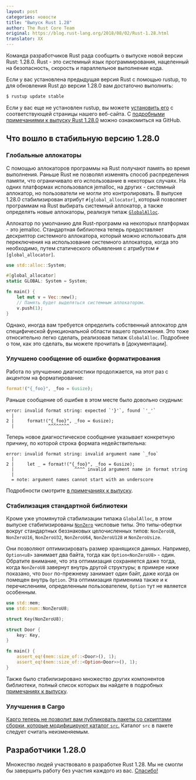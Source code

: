 ```yaml
---
layout: post
categories: новости
title: "Выпуск Rust 1.28"
author: The Rust Core Team
original: https://blog.rust-lang.org/2018/08/02/Rust-1.28.html
translator: XX
---
```


Команда разработчиков Rust рада сообщить о выпуске новой версии Rust: 1.28.0.
Rust - это системный язык программирования, нацеленный на безопасность, скорость
и параллельное выполнение кода.

Если у вас установлена предыдущая версия Rust с помощью rustup, то для обновления
Rust до версии 1.28.0 вам достаточно выполнить:

```bash
$ rustup update stable
```

Если у вас еще не установлен rustup, вы можете [установить его][install] с соответствующей
страницы нашего веб-сайта. С [подробными примечаниями к выпуску Rust 1.28.0][notes]
можно ознакомиться на GitHub.

[install]: https://www.rust-lang.org/install.html
[notes]: https://github.com/rust-lang/rust/blob/master/RELEASES.md#version-1280-2018-08-02

## Что вошло в стабильную версию 1.28.0

### Глобальные аллокаторы

С помощью аллокаторов программы на Rust получают память во время выполнения.
Раньше Rust не позволял изменять способ распределения памяти, что ограничивало
его использование в некоторых случаях. На одних платформах использовался
jemalloc, на других - системный аллокатор, но пользователи не могли это
контролировать. В выпуске 1.28.0 стабилизирован атрибут `#[global_allocator]`,
который позволяет программам на Rust выбирать системный аллокатор, а также
определять новые аллокаторы, реализуя типаж [`GlobalAlloc`].

Аллокатор по умолчанию для Rust-программ на некоторых платформах - это jemalloc.
Стандартная библиотека теперь предоставляет дескриптор системного аллокатора,
который можно использовать для переключения на использование системного аллокатора,
когда это необходимо, путем статического объявления с атрибутом `#[global_allocator]`.

```rust
use std::alloc::System;

#[global_allocator]
static GLOBAL: System = System;

fn main() {
    let mut v = Vec::new();
    // Память будет выделяться системным аллокатором.
    v.push(1);
}
```

<!--cut-->

Однако, иногда вам требуется определить собственный аллокатор для специфической
функциональной области вашего приложения. Это тоже относительно легко сделать,
реализовав типаж `GlobalAlloc`. Подробнее о том, как это сделать, вы можете
прочитать в [документации].

[`GlobalAlloc`]: https://doc.rust-lang.org/stable/std/alloc/trait.GlobalAlloc.html
[documentation]: https://doc.rust-lang.org/stable/std/alloc/trait.GlobalAlloc.html

### Улучшено сообщение об ошибке форматирования

Работа по улучшению диагностики продолжается, на этот раз с акцентом
на форматирование:

```rust
format!("{_foo}", _foo = 6usize);
```

Раньше сообщение об ошибке в этом месте было довольно скудным:

```
error: invalid format string: expected `'}'`, found `'_'`
  |
2 |     format!("{_foo}", _foo = 6usize);
  |             ^^^^^^^^
```

Теперь новое диагностическое сообщение указывает конкретную причину, по
которой строка формата недействительна:

```
error: invalid format string: invalid argument name `_foo`
  |
2 |     let _ = format!("{_foo}", _foo = 6usize);
  |                       ^^^^ invalid argument name in format string
  |
  = note: argument names cannot start with an underscore
```

Подробности смотрите [в примечаниях к выпуску][notes].

### Стабилизация стандартной библиотеки

Кроме уже упомянутой стабилизации типажа `GlobalAlloc`, в этом выпуске
стабилизированы [`NonZero`] числовые типы. Это типы-обертки вокруг
стандартных беззнаковых целочисленных типов: `NonZeroU8`, `NonZeroU16`,
`NonZeroU32`, `NonZeroU64`, `NonZeroU128` и `NonZeroUsize`.

Они позволяют оптимизировать размер хранящихся данных. Например, `Option<u8>`
занимает два байта, тогда как `Option<NonZeroU8>` - один. Обратите внимание,
что эта оптимизация сохраняется даже тогда, когда `NonZeroU8` завернут внутрь
другой структуры; в примере ниже показано, что `Door` по-прежнему занимает
один байт, даже когда он помещен внутрь `Option`. Эта оптимизация применима
также и к перечислениям, определенным пользователем, `Option` тут не является
особенным.

```rust
use std::mem;
use std::num::NonZeroU8;

struct Key(NonZeroU8);

struct Door {
    key: Key,
}

fn main() {
    assert_eq!(mem::size_of::<Door>(), 1);
    assert_eq!(mem::size_of::<Option<Door>>(), 1);
}
```

Также было стабилизировано множество других компонентов библиотеки, полный список
которых вы найдете в подробных [примечаниях к выпуску][notes].

[`NonZero`]: https://doc.rust-lang.org/stable/std/num/index.html

### Улучшения в Cargo

[Карго теперь не позволит вам публиковать пакеты со скриптами сборки, которые
модифицируют каталог `src`.][cargo/5584] Каталог `src` в пакете следует считать
неизменяемым.

[cargo/5584]: https://github.com/rust-lang/cargo/pull/5584/

## Разработчики 1.28.0

Множество людей участвовало в разработке Rust 1.28. Мы не смогли бы
завершить работу без участия каждого из вас. [Спасибо!](https://thanks.rust-lang.org/rust/1.28.0)
